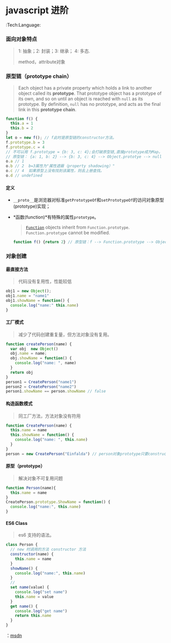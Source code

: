 # javascript 进阶
:Tech:Language:

### 面向对象特点

> 1: 抽象；2: 封装；3: 继承； 4: 多态.
>
> method，attribute对象 

### 原型链（prototype chain）

> Each object has a private property which holds a link to another object called its **prototype**. That prototype object has a prototype of its own, and so on until an object is reached with `null` as its prototype. By definition, `null` has no prototype, and acts as the final link in this **prototype chain**.
```javascript
function f() {
  this.a = 1
  this.b = 2
}
let o = new f(); // f此时是原型链的constructor方法。
f.prototype.b = 3 
f.prototype.c = 4
// 不可以用 f.prototype = {b: 3, c: 4};会打破原型链,直接prototype成为Map。
// 原型链： {a: 1, b: 2} --> {b: 3, c: 4} --> Object.prototye --> null
o.a // 1
o.b // 2  b=3属性为"属性遮蔽（property shadowing）"
o.c // 4  如果原型上没有找到该属性，则去上册查找。
o.d // undefined
```

#### 定义

- `__proto__`是浏览器对标准`getPrototypeOf`和`setPrototypeOf`的访问对象原型(prototype)实现；

- *函数(function)*有特殊的属性`prototype`。
  
  > [`Function`](https://devdocs.io/javascript/global_objects/function) objects inherit from `Function.prototype`. `Function.prototype` cannot be modified.
  ```javascript
  function f() {return 2} // 原型链：f --> Function.prototype --> Object.prototype --> null
  ```

 


### 对象创建

#### 最直接方法
> 代码没有复用性，性能较低

```javascript
obj1 = new Object();
obj1.name = "name1"
obj1.showName = function() {
  console.log("name:" this.name)
}
```

#### 工厂模式

> 减少了代码创建重复量，但方法对象没有复用。

```javascript
function createPerson(name) {
  var obj  new Object()
  obj.name = name;
  obj.showName = function() {
    console.log("name: ", name)
  }
  return obj
}
person1 = CreatePerson("name1")
person2 = CreatePerson("name2")
person1.showName == person.showName // false
```

#### 构造函数模式

> 同工厂方法，方法对象没有符用

```javascript
function CreatePerson(name) {
  this.name = name
  this.showName = function() {
    console.log("name: ", this.name)
  }
}
person = new CreatePerson("Einfalda") // person对象prototype只要constructor为CreatePerson属性。
```

#### 原型（prototype）

> 解决对象不可复用问题

```javascript
function Person(name){
  this.name = name
}
CreatePerson.prototype.ShowName = function() {
  console.log("name:", this.name)
}
```

#### ES6 Class

> es6 支持的语法。

```javascript
class Person {
  // new 时调用的方法 constructor 方法
  constructor(name) { 
    this.name = name
  }
  showName() {
    console.log("name:", this.name)
  }
  // 
  set name(value) {
    console.log("set name")
    this.name = value
  }
  get name() {
    console.log("get name")
    return this.name
  }
}
```

：[msdn](https://developer.mozilla.org/en-US/docs/Web/JavaScript/Inheritance_and_the_prototype_chain)
